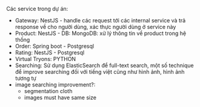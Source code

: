 Các service trong dự án:

- Gateway: NestJS - handle các request tới các internal service và trả response về cho người dùng, xác thực người dùng ở service này
- Product: NestJS - DB: MongoDB: xử lý thông tin về product trong hệ thống
- Order: Spring boot - Postgresql
- Rating: NestJS - Postgresql
- Virtual Tryons: PYTHON
- Searching: Sử dụng ElasticSearch để full-text search, một số technique để improve searching đối với tiếng việt cũng như hình ảnh, hình ảnh tương tự
- image searching improvement?:
  - segmentation cloth
  - images must have same size
